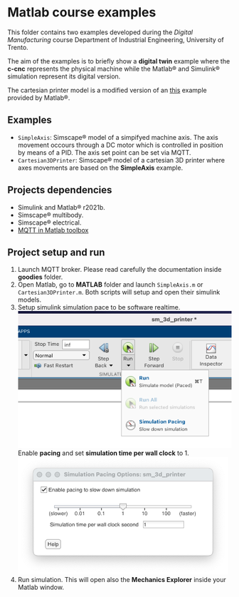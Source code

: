 # Matlab course examples

This folder contains two examples developed during the _Digital Manufacturing_ course Department of Industrial Engineering, University of Trento.

The aim of the examples is to briefly show a **digital twin** example where the __c-cnc__ represents the physical machine while the Matlab® and Simulink® simulation represent its digital version.

The cartesian printer model is a modified version of an [this](https://it.mathworks.com/help/physmod/sm/ug/cartesian_3d_printer.html) example provided by Matlab®.

## Examples

* `SimpleAxis`: Simscape® model of a simpifyed machine axis. The axis movement occours through a DC motor which is controlled in position by means of a PID. The axis set point can be set via MQTT.
* `Cartesian3DPrinter`: Simscape® model of a cartesian 3D printer where axes movements are based on the **SimpleAxis** example.

## Projects dependencies

* Simulink and Matlab® r2021b.
* Simscape® multibody.
* Simscape® electrical.
* [MQTT in Matlab toolbox](https://it.mathworks.com/matlabcentral/fileexchange/64303-mqtt-in-matlab)
 
## Project setup and run
1. Launch MQTT broker. Please read carefully the documentation inside __goodies__ folder.
2. Open Matlab, go to __MATLAB__ folder and launch `SimpleAxis.m` or `Cartesian3DPrinter.m`. Both scripts will setup and open their simulink models. 
3. Setup simulink simulation pace to be software realtime.![simulation pace](images/sim_pace.png)
   Enable **pacing** and set **simulation time per wall clock** to 1. ![simulation pace](images/pace.png)
4. Run simulation. This will open also the __Mechanics Explorer__ inside your Matlab window.
